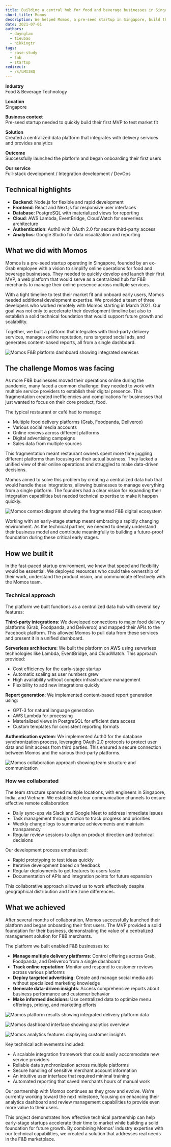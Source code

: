 ```yaml
---
title: Building a central hub for food and beverage businesses in Singapore
short_title: Momos
description: We helped Momos, a pre-seed startup in Singapore, build their first MVP, a centralized data hub that simplifies online operations for food and beverage businesses through third-party integrations and data analytics.
date: 2021-07-01
authors:
  - duynglam
  - tieubao
  - nikkingtr
tags:
  - case-study
  - fnb
  - startup
redirect:
  - /s/LMI3BQ
---
```


**Industry**\
Food & Beverage Technology

**Location**\
Singapore

**Business context**\
Pre-seed startup needed to quickly build their first MVP to test market fit

**Solution**\
Created a centralized data platform that integrates with delivery services and provides analytics

**Outcome**\
Successfully launched the platform and began onboarding their first users

**Our service**\
Full-stack development / Integration development / DevOps

## Technical highlights

- **Backend**: Node.js for flexible and rapid development
- **Frontend**: React and Next.js for responsive user interfaces
- **Database**: PostgreSQL with materialized views for reporting
- **Cloud**: AWS Lambda, EventBridge, CloudWatch for serverless architecture
- **Authentication**: Auth0 with OAuth 2.0 for secure third-party access
- **Analytics**: Google Studio for data visualization and reporting

## What we did with Momos

Momos is a pre-seed startup operating in Singapore, founded by an ex-Grab employee with a vision to simplify online operations for food and beverage businesses. They needed to quickly develop and launch their first MVP, a web platform that would serve as a centralized hub for F&B merchants to manage their online presence across multiple services.

With a tight timeline to test their market fit and onboard early users, Momos needed additional development expertise. We provided a team of three developers who worked remotely with Momos starting in March 2021. Our goal was not only to accelerate their development timeline but also to establish a solid technical foundation that would support future growth and scalability.

Together, we built a platform that integrates with third-party delivery services, manages online reputation, runs targeted social ads, and generates content-based reports, all from a single dashboard.

![Momos F&B platform dashboard showing integrated services](assets/momos-main.webp)

## The challenge Momos was facing

As more F&B businesses moved their operations online during the pandemic, many faced a common challenge: they needed to work with multiple service providers to establish their digital presence. This fragmentation created inefficiencies and complications for businesses that just wanted to focus on their core product, food.

The typical restaurant or café had to manage:

- Multiple food delivery platforms (Grab, Foodpanda, Deliveroo)
- Various social media accounts
- Online reviews across different platforms
- Digital advertising campaigns
- Sales data from multiple sources

This fragmentation meant restaurant owners spent more time juggling different platforms than focusing on their actual business. They lacked a unified view of their online operations and struggled to make data-driven decisions.

Momos aimed to solve this problem by creating a centralized data hub that would handle these integrations, allowing businesses to manage everything from a single platform. The founders had a clear vision for expanding their integration capabilities but needed technical expertise to make it happen quickly.

![Momos context diagram showing the fragmented F&B digital ecosystem](assets/momos-context.webp)

Working with an early-stage startup meant embracing a rapidly changing environment. As the technical partner, we needed to deeply understand their business model and contribute meaningfully to building a future-proof foundation during these critical early stages.

## How we built it

In the fast-paced startup environment, we knew that speed and flexibility would be essential. We deployed resources who could take ownership of their work, understand the product vision, and communicate effectively with the Momos team.

### Technical approach

The platform we built functions as a centralized data hub with several key features:

**Third-party integrations**: We developed connections to major food delivery platforms (Grab, Foodpanda, and Deliveroo) and mapped their APIs to the Facebook platform. This allowed Momos to pull data from these services and present it in a unified dashboard.

**Serverless architecture**: We built the platform on AWS using serverless technologies like Lambda, EventBridge, and CloudWatch. This approach provided:

- Cost efficiency for the early-stage startup
- Automatic scaling as user numbers grew
- High availability without complex infrastructure management
- Flexibility to add new integrations quickly

**Report generation**: We implemented content-based report generation using:

- GPT-3 for natural language generation
- AWS Lambda for processing
- Materialized views in PostgreSQL for efficient data access
- Custom templates for consistent reporting formats

**Authentication system**: We implemented Auth0 for the database synchronization process, leveraging OAuth 2.0 protocols to protect user data and limit access from third parties. This ensured a secure connection between Momos and the various third-party platforms.

![Momos collaboration approach showing team structure and communication](assets/momos-collaboration.webp)

### How we collaborated

The team structure spanned multiple locations, with engineers in Singapore, India, and Vietnam. We established clear communication channels to ensure effective remote collaboration:

- Daily sync-ups via Slack and Google Meet to address immediate issues
- Task management through Notion to track progress and priorities
- Weekly change logs to summarize achievements and maintain transparency
- Regular review sessions to align on product direction and technical decisions

Our development process emphasized:

- Rapid prototyping to test ideas quickly
- Iterative development based on feedback
- Regular deployments to get features to users faster
- Documentation of APIs and integration points for future expansion

This collaborative approach allowed us to work effectively despite geographical distribution and time zone differences.

## What we achieved

After several months of collaboration, Momos successfully launched their platform and began onboarding their first users. The MVP provided a solid foundation for their business, demonstrating the value of a centralized management solution for F&B merchants.

The platform we built enabled F&B businesses to:

- **Manage multiple delivery platforms**: Control offerings across Grab, Foodpanda, and Deliveroo from a single dashboard
- **Track online reputation**: Monitor and respond to customer reviews across various platforms
- **Deploy targeted advertising**: Create and manage social media ads without specialized marketing knowledge
- **Generate data-driven insights**: Access comprehensive reports about business performance and customer behavior
- **Make informed decisions**: Use centralized data to optimize menu offerings, pricing, and marketing efforts

![Momos platform results showing integrated delivery platform data](assets/momos-result1.webp)

![Momos dashboard interface showing analytics overview](assets/momos-result2.webp)

![Momos analytics features displaying customer insights](assets/momos-result3.webp)

Key technical achievements included:

- A scalable integration framework that could easily accommodate new service providers
- Reliable data synchronization across multiple platforms
- Secure handling of sensitive merchant account information
- An intuitive user interface that required minimal training
- Automated reporting that saved merchants hours of manual work

Our partnership with Momos continues as they grow and evolve. We're currently working toward the next milestone, focusing on enhancing their analytics dashboard and review management capabilities to provide even more value to their users.

This project demonstrates how effective technical partnership can help early-stage startups accelerate their time to market while building a solid foundation for future growth. By combining Momos' industry expertise with our technical capabilities, we created a solution that addresses real needs in the F&B marketplace.
